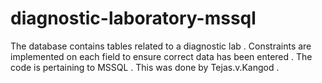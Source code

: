 # diagnostic-laboratory-mssql
The database contains tables related to a diagnostic lab . Constraints are implemented on each field to ensure correct data has been entered . The code is pertaining to MSSQL . This was done by Tejas.v.Kangod .
